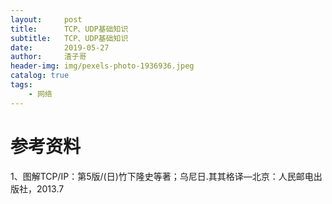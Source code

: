 ```yaml
---
layout:     post
title:      TCP、UDP基础知识
subtitle:   TCP、UDP基础知识
date:       2019-05-27
author:     渣子哥
header-img: img/pexels-photo-1936936.jpeg
catalog: true
tags:
    - 网络
---
```




# 参考资料

1、图解TCP/IP：第5版/(日)竹下隆史等著；乌尼日.其其格译—北京：人民邮电出版社，2013.7

